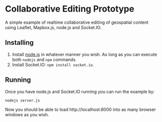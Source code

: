 Collaborative Editing Prototype
===============================

A simple example of realtime collaborative editing of geospatial content using
Leaflet, Mapbox.js, node.js and Socket.IO.

Installing
----------

1. Install [node.js](http://nodejs.org/) in whatever manner you wish. As long
   as you can execute both `nodejs` and `npm` commands.
2. Install Socket.IO: `npm install socket.io`.

Running
-------

Once you have node.js and Socket.IO running you can run the example by:

    nodejs server.js

Now you should be able to load http://localhost:8000 into as many browser
windows as you wish.
